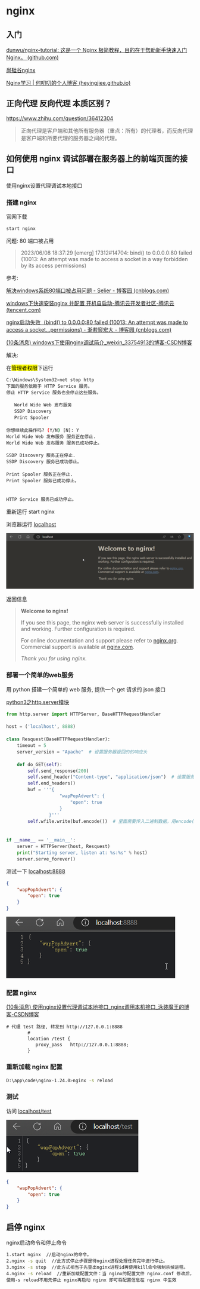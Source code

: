 # nginx

## 入门

[dunwu/nginx-tutorial: 这是一个 Nginx 极简教程，目的在于帮助新手快速入门 Nginx。 (github.com)](https://github.com/dunwu/nginx-tutorial)

[尚硅谷nginx](https://www.bilibili.com/video/BV1yS4y1N76R/?spm_id_from=333.337.search-card.all.click&vd_source=eabc2c22ae7849c2c4f31815da49f209)

[Nginx学习 | 何叨叨的个人博客 (heyingjiee.github.io)](https://heyingjiee.github.io/otherLanguage/Nginx%E5%AD%A6%E4%B9%A0.html#%E5%89%8D%E6%8F%90%E5%87%86%E5%A4%87)

## 正向代理 反向代理 本质区别？

https://www.zhihu.com/question/36412304

> 正向代理是客户端和其他所有服务器（重点：所有）的代理者，而反向代理是客户端和所要代理的服务器之间的代理。

## 如何使用 nginx 调试部署在服务器上的前端页面的接口

使用nginx设置代理调试本地接口

### 搭建 nginx

官网下载

```bash
start nginx
```

问题: 80 端口被占用

> 2023/06/08 18:37:29 [emerg] 17312#14704: bind() to 0.0.0.0:80 failed (10013: An attempt was made to access a socket in a way forbidden by its access permissions)

参考:

[解决windows系统80端口被占用问题 - Selier - 博客园 (cnblogs.com)](https://www.cnblogs.com/selier/p/9514426.html)

[windows下快速安装nginx 并配置 开机自启动-腾讯云开发者社区-腾讯云 (tencent.com)](https://cloud.tencent.com/developer/article/1888447)

[nginx启动失败（bind() to 0.0.0.0:80 failed (10013: An attempt was made to access a socket...permissions) - 渐若窥宏大 - 博客园 (cnblogs.com)](https://www.cnblogs.com/liuawen/p/12310616.html)

[(10条消息) windows下使用nginx调试简介_weixin_33754913的博客-CSDN博客](https://blog.csdn.net/weixin_33754913/article/details/88571713)

解决:

在<mark>管理者权限</mark>下运行

```bash
C:\Windows\System32>net stop http
下面的服务依赖于 HTTP Service 服务。
停止 HTTP Service 服务也会停止这些服务。

   World Wide Web 发布服务
   SSDP Discovery
   Print Spooler

你想继续此操作吗? (Y/N) [N]: Y
World Wide Web 发布服务 服务正在停止.
World Wide Web 发布服务 服务已成功停止。

SSDP Discovery 服务正在停止.
SSDP Discovery 服务已成功停止。

Print Spooler 服务正在停止.
Print Spooler 服务已成功停止。


HTTP Service 服务已成功停止。
```

重新运行  start  nginx 

浏览器运行 [localhost](localhost)



![](https://raw.githubusercontent.com/HongXiaoHong/images/main/db/msedge_yQhFZMTXRh.png)

返回信息

> **Welcome to nginx!**
> 
> If you see this page, the nginx web server is successfully installed and working. Further configuration is required.
> 
> For online documentation and support please refer to [nginx.org](http://nginx.org/).  
> Commercial support is available at [nginx.com](http://nginx.com/).
> 
> *Thank you for using nginx.*



### 部署一个简单的web服务

用 python 搭建一个简单的 web 服务, 提供一个 get 请求的 json 接口

[python3之http.server模块](https://chenchena.blog.csdn.net/article/details/118099689?spm=1001.2101.3001.6650.6&utm_medium=distribute.pc_relevant.none-task-blog-2%7Edefault%7EBlogCommendFromBaidu%7ERate-6-118099689-blog-124218348.235%5Ev38%5Epc_relevant_anti_vip&depth_1-utm_source=distribute.pc_relevant.none-task-blog-2%7Edefault%7EBlogCommendFromBaidu%7ERate-6-118099689-blog-124218348.235%5Ev38%5Epc_relevant_anti_vip&utm_relevant_index=13)

```python
from http.server import HTTPServer, BaseHTTPRequestHandler

host = ('localhost', 8888)

class Resquest(BaseHTTPRequestHandler):
    timeout = 5
    server_version = "Apache"  # 设置服务器返回的的响应头

    def do_GET(self):
        self.send_response(200)
        self.send_header("Content-type", "application/json")  # 设置服务器响应头
        self.end_headers()
        buf = '''{
                    "wapPopAdvert": {
                        "open": true
                    }
                }'''
        self.wfile.write(buf.encode())  # 里面需要传入二进制数据，用encode()函数转换为二进制数据   #设置响应body，即前端页面要展示的数据


if __name__ == '__main__':
    server = HTTPServer(host, Resquest)
    print("Starting server, listen at: %s:%s" % host)
    server.serve_forever()

```

测试一下 [localhost:8888](http://localhost:8888/)

```json
{
    "wapPopAdvert": {
        "open": true
    }
}
```

![](https://raw.githubusercontent.com/HongXiaoHong/images/main/db/msedge_ktE55HAEF6.png)



### 配置 nginx

[(10条消息) 使用nginx设置代理调试本地接口_nginx调用本机接口_泳装魔王的博客-CSDN博客](https://blog.csdn.net/jingzuangod/article/details/84921975)

```roboconf
# 代理 test 路径, 转发到 http://127.0.0.1:8888
        #
        location /test {
           proxy_pass   http://127.0.0.1:8888;
        }
```

### 重新加载 nginx 配置

```bash
D:\app\code\nginx-1.24.0>nginx -s reload
```



### 测试

访问 [localhost/test](http://localhost/test)

![](https://raw.githubusercontent.com/HongXiaoHong/images/main/db/msedge_YKNOEhORuU.png)

```json
{
    "wapPopAdvert": {
        "open": true
    }
}
```
## 启停 nginx
nginx启动命令和停止命令
```bash
1.start nginx  //启动nginx的命令。
2.nginx -s quit  //此方式停止步骤是待nginx进程处理任务完毕进行停止。
3.nginx -s stop  //此方式相当于先查出nginx进程id再使用kill命令强制杀掉进程。
4.nginx -s reload  //重新加载配置文件：当 nginx的配置文件 nginx.conf 修改后，要想让配置生效需要重启 nginx，
使用-s reload不用先停止 nginx再启动 nginx 即可将配置信息在 nginx 中生效

```